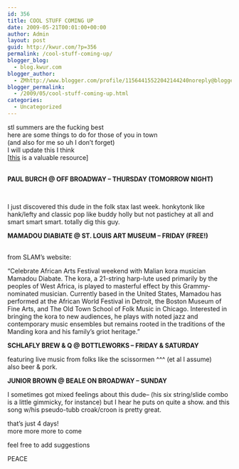 ```yaml
---
id: 356
title: COOL STUFF COMING UP
date: 2009-05-21T00:01:00+00:00
author: Admin
layout: post
guid: http://kwur.com/?p=356
permalink: /cool-stuff-coming-up/
blogger_blog:
  - blog.kwur.com
blogger_author:
  - ZMhttp://www.blogger.com/profile/11564415522042144240noreply@blogger.com
blogger_permalink:
  - /2009/05/cool-stuff-coming-up.html
categories:
  - Uncategorized
---
```

<div class="pf-content">
  <p>
    stl summers are the fucking best<br />here are some things to do for those of you in town<br />(and also for me so uh I don&#8217;t forget)<br />I will update this I think<br />[<a href="http://stlouislivemusic.wordpress.com/">this</a> is a valuable resource]
  </p>
  
  <p>
    <span style="font-weight:bold;"><br />PAUL BURCH @ OFF BROADWAY &#8211; THURSDAY (TOMORROW NIGHT)</span>
  </p>
  
  <p>
    <br />
  </p>
  
  <p>
    I just discovered this dude in the folk stax last week. honkytonk like hank/lefty and classic pop like buddy holly but not pastichey at all and smart smart smart. totally dig this guy.
  </p>
  
  <p>
    <span style="font-weight:bold;">MAMADOU DIABIATE @ ST. LOUIS ART MUSEUM &#8211; FRIDAY (FREE!)</span>
  </p>
  
  <p>
    <br />from SLAM&#8217;s website:
  </p>
  
  <p>
    &#8220;Celebrate African Arts Festival weekend with Malian kora musician Mamadou Diabate. The kora, a 21-string harp-lute used primarily by the peoples of West Africa, is played to masterful effect by this Grammy-nominated musician. Currently based in the United States, Mamadou has performed at the African World Festival in Detroit, the Boston Museum of Fine Arts, and The Old Town School of Folk Music in Chicago. Interested in bringing the kora to new audiences, he plays with noted jazz and contemporary music ensembles but remains rooted in the traditions of the Manding kora and his family&#8217;s griot heritage.&#8221;
  </p>
  
  <p>
    <span style="font-weight:bold;">SCHLAFLY BREW & Q @ BOTTLEWORKS &#8211; FRIDAY & SATURDAY</span>
  </p>
  
  <p>
  </p>
  
  <p>
    featuring live music from folks like the scissormen ^^^ (et al I assume)<br />also beer & pork.
  </p>
  
  <p>
    <span style="font-weight:bold;">JUNIOR BROWN @ BEALE ON BROADWAY &#8211; SUNDAY</span>
  </p>
  
  <p>
  </p>
  
  <p>
    I sometimes got mixed feelings about this dude&#8211; (his six string/slide combo is a little gimmicky, for instance) but I hear he puts on quite a show. and this song w/his pseudo-tubb croak/croon is pretty great.
  </p>
  
  <p>
    that&#8217;s just 4 days!<br />more more more to come
  </p>
  
  <p>
    feel free to add suggestions
  </p>
  
  <p>
    PEACE
  </p>
</div>